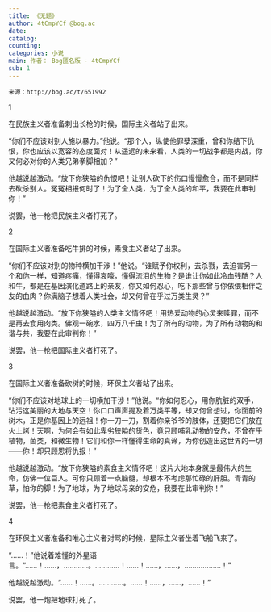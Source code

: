 ```yaml
---
title: 《无题》
author: 4tCmpYCf @bog.ac
date: 
catalog: 
counting: 
categories: 小说
main: 作者： Bog匿名版 - 4tCmpYCf
sub: 1
---
```

    来源：http://bog.ac/t/651992

1

在民族主义者准备刺出长枪的时候，国际主义者站了出来。

“你们不应该对别人施以暴力。”他说。“那个人，纵使他罪孽深重，曾和你结下仇恨，你也应该以宽容的态度面对！从遥远的未来看，人类的一切战争都是内战，你又何必对你的人类兄弟拳脚相加？”

他越说越激动。“放下你狭隘的仇恨吧！让别人砍下的伤口慢慢愈合，而不是同样去砍杀别人。冤冤相报何时了！为了全人类，为了全人类的和平，我要在此审判你！”

说罢，他一枪把民族主义者打死了。


2

在国际主义者准备吃牛排的时候，素食主义者站了出来。

“你们不应该对别的物种横加干涉！”他说。“谁赋予你权利，去杀戮，去迫害另一个和你一样，知道疼痛，懂得哀嚎，懂得流泪的生物？是谁让你如此冷血残酷？人和牛，都是在基因演化道路上的亲友，你又如何忍心，吃下那些曾与你依偎相伴之友的血肉？你满脑子想着人类社会，却又何曾在乎过万类生灵？”

他越说越激动。“放下你狭隘的人类主义情怀吧！用热爱动物的心灵来赎罪，而不是再去食用肉类。佛观一碗水，四万八千虫！为了所有的动物，为了所有动物的和谐与共，我要在此审判你！”

说罢，他一枪把国际主义者打死了。


3

在国际主义者准备砍树的时候，环保主义者站了出来。

“你们不应该对地球上的一切横加干涉！”他说。“你如何忍心，用你肮脏的双手，玷污这美丽的大地与天空！你口口声声提及着万类平等，却又何曾想过，你面前的树木，正是你基因上的远祖！你一刀一刀，割着你亲爷爷的肢体，还要把它们放在火上烤！天啊，为何会有如此卑劣狭隘的货色，竟只顾哺乳动物的安危，不曾在乎植物，菌类，和微生物！它们和你一样懂得生命的真谛，为你创造出这世界的一切——你！却只顾恩将仇报！”

他越说越激动。“放下你狭隘的素食主义情怀吧！这片大地本身就是最伟大的生命，仿佛一位巨人。可你只顾着一点脑髓，却根本不考虑那忙碌的肝胆。青青的草，怕你的脚！为了地球，为了地球母亲的安危，我要在此审判你！”

说罢，他一枪把素食主义者打死了。


4

在环保主义者准备和唯心主义者对骂的时候，星际主义者坐着飞船飞来了。

“……！”他说着难懂的外星语言。“……！……，…………。…………！……！……，……，………………！”

他越说越激动。“……！……。…………。……！……，……，……！”

说罢，他一炮把地球打死了。 